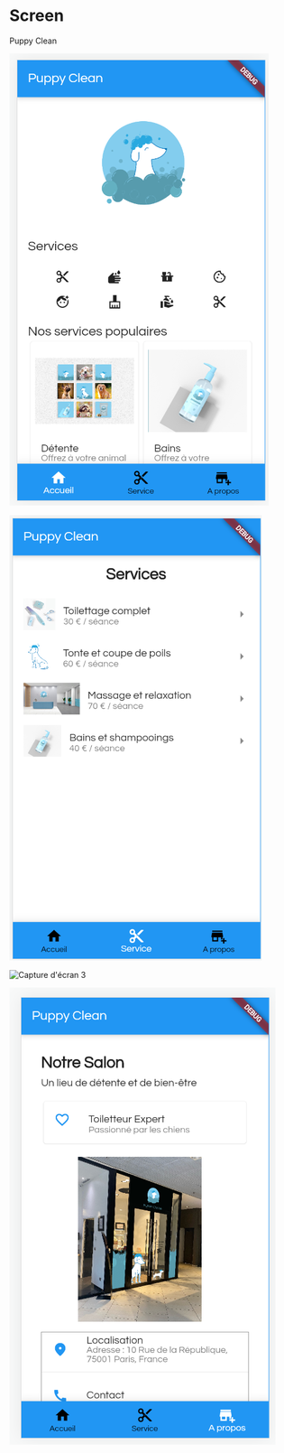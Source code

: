 # Screen

Puppy Clean 

![Capture d'écran 1](homepage_screen.png "Homepage")

![Capture d'écran 2](services_screen.png "Service")

![Capture d'écran 3](services2_screen.png "Service")

![Capture d'écran 4](screen_about.png "A propos")
